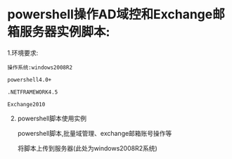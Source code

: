 # powershell操作AD域控和Exchange邮箱服务器实例脚本:
1.环境要求:

	操作系统:windows2008R2
	
	powershell4.0+
	
	.NETFRAMEWORK4.5
	
	Exchange2010
2.
	powershell脚本使用实例
	
	powershell脚本,批量域管理、exchange邮箱账号操作等
	
	将脚本上传到服务器(此处为windows2008R2系统)


